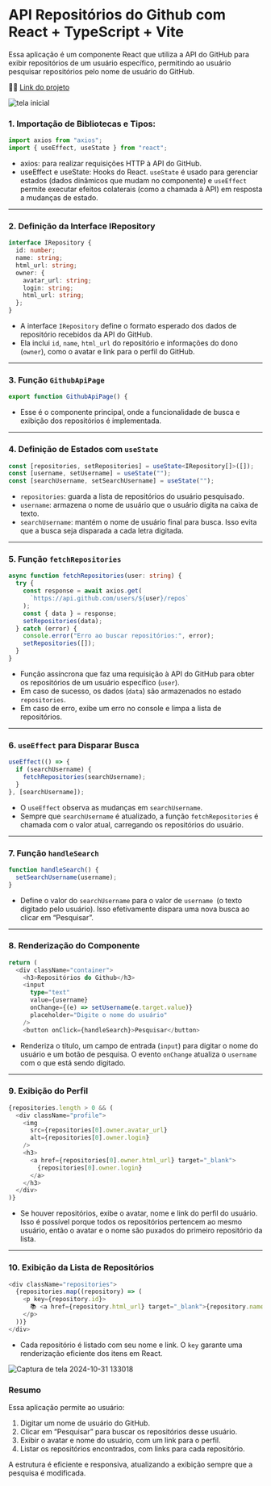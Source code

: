 # API Repositórios do Github com React + TypeScript + Vite

Essa aplicação é um componente React que utiliza a API do GitHub para exibir repositórios de um usuário específico, permitindo ao usuário pesquisar repositórios pelo nome de usuário do GitHub.

🙋‍♂️ [Link do projeto](https://api-repositorios-github.vercel.app/)
  

![tela inicial](https://github.com/user-attachments/assets/925056ca-d940-4eb3-a337-dd6d19d1d740)


### 1. Importação de Bibliotecas e Tipos:

````ts
import axios from "axios";
import { useEffect, useState } from "react";
````
- axios: para realizar requisições HTTP à API do GitHub.
- useEffect e useState: Hooks do React. `useState` é usado para gerenciar estados (dados dinâmicos que mudam no componente) e `useEffect` permite executar efeitos colaterais (como a chamada à API) em resposta a mudanças de estado.
<hr>

### 2. Definição da Interface IRepository

```ts
interface IRepository {
  id: number;
  name: string;
  html_url: string;
  owner: {
    avatar_url: string;
    login: string;
    html_url: string;
  };
}
```

- A interface `IRepository` define o formato esperado dos dados de repositório recebidos da API do GitHub.
- Ela inclui `id`, `name`, `html_url` do repositório e informações do dono (`owner`), como o avatar e link para o perfil do GitHub.
<hr>

### 3. Função `GithubApiPage`

```ts
export function GithubApiPage() {
```

- Esse é o componente principal, onde a funcionalidade de busca e exibição dos repositórios é implementada.
<hr>

### 4. Definição de Estados com `useState`

```ts
const [repositories, setRepositories] = useState<IRepository[]>([]);
const [username, setUsername] = useState("");
const [searchUsername, setSearchUsername] = useState("");
```

- `repositories`: guarda a lista de repositórios do usuário pesquisado.
- `username`: armazena o nome de usuário que o usuário digita na caixa de texto.
- `searchUsername`: mantém o nome de usuário final para busca. Isso evita que a busca seja disparada a cada letra digitada.
<hr>


### 5. Função `fetchRepositories`

```ts
async function fetchRepositories(user: string) {
  try {
    const response = await axios.get(
      `https://api.github.com/users/${user}/repos`
    );
    const { data } = response;
    setRepositories(data);
  } catch (error) {
    console.error("Erro ao buscar repositórios:", error);
    setRepositories([]);
  }
}
```

- Função assíncrona que faz uma requisição à API do GitHub para obter os repositórios de um usuário específico (`user`).
- Em caso de sucesso, os dados (`data`) são armazenados no estado `repositories`.
- Em caso de erro, exibe um erro no console e limpa a lista de repositórios.
<hr>

### 6. `useEffect` para Disparar Busca

```ts
useEffect(() => {
  if (searchUsername) {
    fetchRepositories(searchUsername);
  }
}, [searchUsername]);
```

- O `useEffect` observa as mudanças em `searchUsername`.
- Sempre que `searchUsername` é atualizado, a função `fetchRepositories` é chamada com o valor atual, carregando os repositórios do usuário.
<hr>

### 7. Função `handleSearch`

```ts
function handleSearch() {
  setSearchUsername(username);
}
```

- Define o valor do `searchUsername` para o valor de `username `(o texto digitado pelo usuário). Isso efetivamente dispara uma nova busca ao clicar em “Pesquisar”.
<hr>

### 8. Renderização do Componente

```ts
return (
  <div className="container">
    <h3>Repositórios do Github</h3>
    <input
      type="text"
      value={username}
      onChange={(e) => setUsername(e.target.value)}
      placeholder="Digite o nome do usuário"
    />
    <button onClick={handleSearch}>Pesquisar</button>
```
  
- Renderiza o título, um campo de entrada (`input`) para digitar o nome do usuário e um botão de pesquisa. O evento `onChange` atualiza o `username` com o que está sendo digitado.
<hr>

### 9. Exibição do Perfil

```ts
{repositories.length > 0 && (
  <div className="profile">
    <img
      src={repositories[0].owner.avatar_url}
      alt={repositories[0].owner.login}
    />
    <h3>
      <a href={repositories[0].owner.html_url} target="_blank">
        {repositories[0].owner.login}
      </a>
    </h3>
  </div>
)}
```

- Se houver repositórios, exibe o avatar, nome e link do perfil do usuário. Isso é possível porque todos os repositórios pertencem ao mesmo usuário, então o avatar e o nome são puxados do primeiro repositório da lista.
<hr>


### 10. Exibição da Lista de Repositórios

```ts
<div className="repositories">
  {repositories.map((repository) => (
    <p key={repository.id}>
      📚 <a href={repository.html_url} target="_blank">{repository.name}</a>
    </p>
  ))}
</div>
```

- Cada repositório é listado com seu nome e link. O `key` garante uma renderização eficiente dos itens em React.

![Captura de tela 2024-10-31 133018](https://github.com/user-attachments/assets/b6c7c5b3-1ff2-4331-b22f-adba8cf6600e)


### Resumo

Essa aplicação permite ao usuário:

1. Digitar um nome de usuário do GitHub.
2. Clicar em “Pesquisar” para buscar os repositórios desse usuário.
3. Exibir o avatar e nome do usuário, com um link para o perfil.
4. Listar os repositórios encontrados, com links para cada repositório.

A estrutura é eficiente e responsiva, atualizando a exibição sempre que a pesquisa é modificada.
